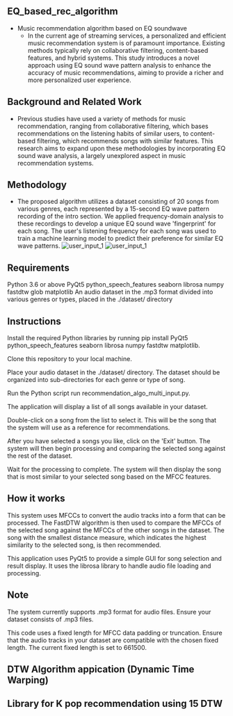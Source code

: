 ## EQ_based_rec_algorithm
- Music recommendation algorithm based on EQ soundwave
  - In the current age of streaming services, a personalized and efficient music recommendation system is of paramount importance. Existing methods typically rely on collaborative filtering, content-based features, and hybrid systems. This study introduces a novel approach using EQ sound wave pattern analysis to enhance the accuracy of music recommendations, aiming to provide a richer and more personalized user experience.
 
## Background and Related Work

- Previous studies have used a variety of methods for music recommendation, ranging from collaborative filtering, which bases recommendations on the listening habits of similar users, to content-based filtering, which recommends songs with similar features. This research aims to expand upon these methodologies by incorporating EQ sound wave analysis, a largely unexplored aspect in music recommendation systems.

## Methodology

- The proposed algorithm utilizes a dataset consisting of 20 songs from various genres, each represented by a 15-second EQ wave pattern recording of the intro section. We applied frequency-domain analysis to these recordings to develop a unique EQ sound wave 'fingerprint' for each song. The user's listening frequency for each song was used to train a machine learning model to predict their preference for similar EQ wave patterns.
![user_input_1](https://github.com/Junho-eum/EQ_based_rec_algorithm/assets/74083204/ecb4b972-23f7-49a6-9093-169252bc9df1)
![user_input_1](https://github.com/Junho-eum/EQ_based_rec_algorithm/assets/74083204/21e74b06-7df9-49bc-b03e-72f497fe3a88)

## Requirements

Python 3.6 or above
PyQt5
python_speech_features
seaborn
librosa
numpy
fastdtw
glob
matplotlib
An audio dataset in the .mp3 format divided into various genres or types, placed in the ./dataset/ directory

## Instructions
Install the required Python libraries by running pip install PyQt5 python_speech_features seaborn librosa numpy fastdtw matplotlib.

Clone this repository to your local machine.


Place your audio dataset in the ./dataset/ directory. The dataset should be organized into sub-directories for each genre or type of song.

Run the Python script run recommendation_algo_multi_input.py.

The application will display a list of all songs available in your dataset.

Double-click on a song from the list to select it. This will be the song that the system will use as a reference for recommendations.

After you have selected a songs you like, click on the 'Exit' button. The system will then begin processing and comparing the selected song against the rest of the dataset.

Wait for the processing to complete. The system will then display the song that is most similar to your selected song based on the MFCC features.

## How it works
This system uses MFCCs to convert the audio tracks into a form that can be processed. The FastDTW algorithm is then used to compare the MFCCs of the selected song against the MFCCs of the other songs in the dataset. The song with the smallest distance measure, which indicates the highest similarity to the selected song, is then recommended.

This application uses PyQt5 to provide a simple GUI for song selection and result display. It uses the librosa library to handle audio file loading and processing.

## Note
The system currently supports .mp3 format for audio files. Ensure your dataset consists of .mp3 files.

This code uses a fixed length for MFCC data padding or truncation. Ensure that the audio tracks in your dataset are compatible with the chosen fixed length. The current fixed length is set to 661500.
## DTW Algorithm appication (Dynamic Time Warping)

## Library for K pop recommendation using 15 DTW
